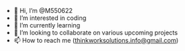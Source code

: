 - 👋 Hi, I’m @M550622
- 👀 I’m interested in coding
- 🌱 I’m currently learning 
- 💞️ I’m looking to collaborate on various upcoming projects
- 📫 How to reach me (thinkworksolutions.info@gmail.com) 

<!---
M550622/M550622 is a ✨ special ✨ repository because its `README.md` (this file) appears on your GitHub profile.
You can click the Preview link to take a look at your changes.
--->

